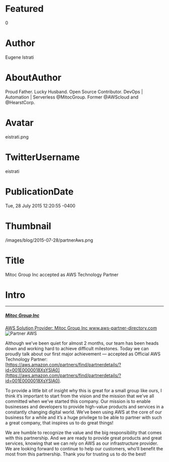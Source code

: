 # Featured
0

# Author
Eugene Istrati

# AboutAuthor
Proud Father. Lucky Husband. Open Source Contributor. DevOps | Automation | Serverless @MitocGroup. Former @AWScloud and @HearstCorp.

# Avatar
eistrati.png

# TwitterUsername
eistrati

# PublicationDate
Tue, 28 July 2015 12:20:55 -0400

# Thumbnail
/images/blog/2015-07-28/partnerAws.png

# Title
Mitoc Group Inc accepted as AWS Technology Partner

# Intro

---


<div class="external-article">
  <a href="https://aws.amazon.com/partners/find/partnerdetails/?id=001E0000018XsYSIA0&n=Mitoc%20Group">
    <h5>Mitoc Group Inc</h5>
    <span>AWS Solution Provider: Mitoc Group Inc</span>
    <span>www.aws-partner-directory.com</span>
  </a>
</div>

<div class="img-post-left">
    <img src="/images/blog/2015-07-28/partnerAws.png" alt="Partner AWS" />
</div>

Although we’ve been quiet for almost 2 months, our team has been heads down and working hard to achieve difficult milestones. Today we can proudly talk about our first major achievement — accepted as Official AWS Technology Partner: [https://aws.amazon.com/partners/find/partnerdetails/?id=001E0000018XsYSIA0](https://aws.amazon.com/partners/find/partnerdetails/?id=001E0000018XsYSIA0).

To provide a little bit of insight why this is great for a small group like ours, I think it’s important to start from the vision and the mission that we’ve all committed when we’ve started this company. Our mission is to enable businesses and developers to provide high-value products and services in a constantly changing digital world. We’ve been using AWS at the core of our business for a while and it’s a huge privilege to be able to partner with such a great company, that inspires us to do great things!

We are humble to recognize the value and the big responsibility that comes with this partnership. And we are ready to provide great products and great services, knowing that we can rely on AWS as our infrastructure provider. We are looking forward to continue to help our customers, who’ll benefit the most from this partnership. Thank you for trusting us to do the best!
